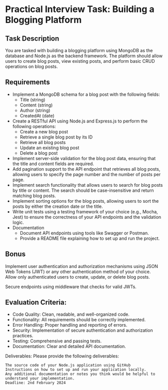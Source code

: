 # Practical Interview Task: Building a Blogging Platform


## Task Description

You are tasked with building a blogging platform using MongoDB as the database and Node.js as the backend framework. The platform should allow users to create blog posts, view existing posts, and perform basic CRUD operations on blog posts.


## Requirements

 - Implement a MongoDB schema for a blog post with the following fields:
    - Title (string)
    - Content (string)
    - Author (string)
    - CreatedAt (date)
 - Create a RESTful API using Node.js and Express.js to perform the following operations:
    - Create a new blog post
    - Retrieve a single blog post by its ID
    - Retrieve all blog posts
    - Update an existing blog post
    - Delete a blog post
 - Implement server-side validation for the blog post data, ensuring that the title and content fields are required.
 - Add pagination support to the API endpoint that retrieves all blog posts, allowing users to specify the page number and the number of posts per page.
 - Implement search functionality that allows users to search for blog posts by title or content. The search should be case-insensitive and return matching blog posts.
 - Implement sorting options for the blog posts, allowing users to sort the posts by either the creation date or the title.
 - Write unit tests using a testing framework of your choice (e.g., Mocha, Jest) to ensure the correctness of your API endpoints and the validation logic.
 - Documentation
    - Document API endpoints using tools like Swagger or Postman.
    - Provide a README file explaining how to set up and run the project.


## Bonus

Implement user authentication and authorization mechanisms using JSON Web Tokens (JWT) or any other authentication method of your choice. Allow only authenticated users to create, update, or delete blog posts.

Secure endpoints using middleware that checks for valid JWTs.


## Evaluation Criteria:

 - Code Quality: Clean, readable, and well-organized code.
 - Functionality: All requirements should be correctly implemented.
 - Error Handling: Proper handling and reporting of errors.
 - Security: Implementation of secure authentication and authorization practices.
 - Testing: Comprehensive and passing tests.
 - Documentation: Clear and detailed API documentation.


Deliverables: Please provide the following deliverables:

    The source code of your Node.js application using GitHub
    Instructions on how to set up and run your application locally.
    Any additional documentation or notes you think would be helpful to understand your implementation.
    Deadline: 2nd February 2024